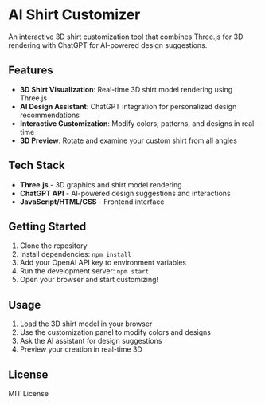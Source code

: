 # AI Shirt Customizer

An interactive 3D shirt customization tool that combines Three.js for 3D rendering with ChatGPT for AI-powered design suggestions.

## Features

- **3D Shirt Visualization**: Real-time 3D shirt model rendering using Three.js
- **AI Design Assistant**: ChatGPT integration for personalized design recommendations
- **Interactive Customization**: Modify colors, patterns, and designs in real-time
- **3D Preview**: Rotate and examine your custom shirt from all angles

## Tech Stack

- **Three.js** - 3D graphics and shirt model rendering
- **ChatGPT API** - AI-powered design suggestions and interactions
- **JavaScript/HTML/CSS** - Frontend interface

## Getting Started

1. Clone the repository
2. Install dependencies: `npm install`
3. Add your OpenAI API key to environment variables
4. Run the development server: `npm start`
5. Open your browser and start customizing!

## Usage

1. Load the 3D shirt model in your browser
2. Use the customization panel to modify colors and designs
3. Ask the AI assistant for design suggestions
4. Preview your creation in real-time 3D

## License

MIT License
